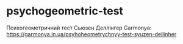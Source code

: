 # psychogeometric-test
Психогеометричний тест Сьюзен Деллінгер Garmonya: https://garmonya.in.ua/psyhoheometrychnyy-test-syuzen-dellinher
